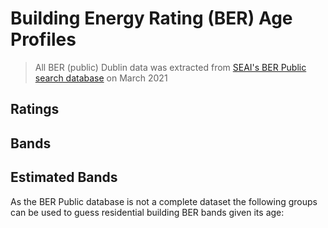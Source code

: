 # Building Energy Rating (BER) Age Profiles

> All BER (public) Dublin data was extracted from [SEAI's BER Public search
database](https://ndber.seai.ie/BERResearchTool/Register/Register.aspx) on March 2021

## Ratings

<div>
  <div class="bk-root" id="7e9d01c4-b2e8-431e-9a7f-c00cebc435cb" data-root-id="1935"></div>
  <script type="application/json" id="2215">
    {
      "76009357-e9be-43d0-9e41-a80bf2c7ca9d": {
        "defs": [{
          "extends": null,
          "module": null,
          "name": "DataModel",
          "overrides": [],
          "properties": []
        }],
        "roots": {
          "references": [{
            "attributes": {
              "fill_color": {
                "value": "#2ca02c"
              },
              "line_color": {
                "value": "#2ca02c"
              },
              "line_width": {
                "value": 2
              },
              "top": {
                "field": "1946 - 1960"
              },
              "width": {
                "value": 0.058823529411764705
              },
              "x": {
                "field": "__x__values",
                "transform": {
                  "id": "2007"
                }
              }
            },
            "id": "2009",
            "type": "VBar"
          }, {
            "attributes": {
              "fill_alpha": {
                "value": 0.1
              },
              "fill_color": {
                "value": "#7f7f7f"
              },
              "line_alpha": {
                "value": 0.1
              },
              "line_color": {
                "value": "#7f7f7f"
              },
              "line_width": {
                "value": 2
              },
              "top": {
                "field": "2001 - 2010"
              },
              "width": {
                "value": 0.058823529411764705
              },
              "x": {
                "field": "__x__values",
                "transform": {
                  "id": "2097"
                }
              }
            },
            "id": "2100",
            "type": "VBar"
          }, {
            "attributes": {},
            "id": "1977",
            "type": "AllLabels"
          }, {
            "attributes": {
              "fill_alpha": {
                "value": 0.1
              },
              "fill_color": {
                "value": "#2ca02c"
              },
              "line_alpha": {
                "value": 0.1
              },
              "line_color": {
                "value": "#2ca02c"
              },
              "line_width": {
                "value": 2
              },
              "top": {
                "field": "1946 - 1960"
              },
              "width": {
                "value": 0.058823529411764705
              },
              "x": {
                "field": "__x__values",
                "transform": {
                  "id": "2007"
                }
              }
            },
            "id": "2010",
            "type": "VBar"
          }, {
            "attributes": {
              "source": {
                "id": "1934"
              }
            },
            "id": "2120",
            "type": "CDSView"
          }, {
            "attributes": {
              "range": {
                "id": "1938"
              },
              "value": -0.125
            },
            "id": "2007",
            "type": "Dodge"
          }, {
            "attributes": {
              "data_source": {
                "id": "1934"
              },
              "glyph": {
                "id": "2099"
              },
              "hover_glyph": null,
              "muted_glyph": null,
              "nonselection_glyph": {
                "id": "2100"
              },
              "view": {
                "id": "2102"
              }
            },
            "id": "2101",
            "type": "GlyphRenderer"
          }, {
            "attributes": {
              "data_source": {
                "id": "1934"
              },
              "glyph": {
                "id": "2009"
              },
              "hover_glyph": null,
              "muted_glyph": null,
              "nonselection_glyph": {
                "id": "2010"
              },
              "view": {
                "id": "2012"
              }
            },
            "id": "2011",
            "type": "GlyphRenderer"
          }, {
            "attributes": {
              "fill_color": {
                "value": "#7f7f7f"
              },
              "line_color": {
                "value": "#7f7f7f"
              },
              "line_width": {
                "value": 2
              },
              "top": {
                "field": "2001 - 2010"
              },
              "width": {
                "value": 0.058823529411764705
              },
              "x": {
                "field": "__x__values",
                "transform": {
                  "id": "2097"
                }
              }
            },
            "id": "2099",
            "type": "VBar"
          }, {
            "attributes": {
              "range": {
                "id": "1938"
              },
              "value": 0.1875
            },
            "id": "2097",
            "type": "Dodge"
          }, {
            "attributes": {
              "source": {
                "id": "1934"
              }
            },
            "id": "2012",
            "type": "CDSView"
          }, {
            "attributes": {
              "source": {
                "id": "1934"
              }
            },
            "id": "2102",
            "type": "CDSView"
          }, {
            "attributes": {
              "label": {
                "value": " 1946 - 1960"
              },
              "renderers": [{
                "id": "2011"
              }]
            },
            "id": "2022",
            "type": "LegendItem"
          }, {
            "attributes": {
              "fill_color": {
                "value": "#8c564b"
              },
              "line_color": {
                "value": "#8c564b"
              },
              "line_width": {
                "value": 2
              },
              "top": {
                "field": "1981 - 1990"
              },
              "width": {
                "value": 0.058823529411764705
              },
              "x": {
                "field": "__x__values",
                "transform": {
                  "id": "2061"
                }
              }
            },
            "id": "2063",
            "type": "VBar"
          }, {
            "attributes": {
              "label": {
                "value": " 2001 - 2010"
              },
              "renderers": [{
                "id": "2101"
              }]
            },
            "id": "2112",
            "type": "LegendItem"
          }, {
            "attributes": {
              "data_source": {
                "id": "1934"
              },
              "glyph": {
                "id": "2117"
              },
              "hover_glyph": null,
              "muted_glyph": null,
              "nonselection_glyph": {
                "id": "2118"
              },
              "view": {
                "id": "2120"
              }
            },
            "id": "2119",
            "type": "GlyphRenderer"
          }, {
            "attributes": {
              "range": {
                "id": "1938"
              },
              "value": -0.25
            },
            "id": "1970",
            "type": "Dodge"
          }, {
            "attributes": {
              "fill_alpha": {
                "value": 0.1
              },
              "fill_color": {
                "value": "#8c564b"
              },
              "line_alpha": {
                "value": 0.1
              },
              "line_color": {
                "value": "#8c564b"
              },
              "line_width": {
                "value": 2
              },
              "top": {
                "field": "1981 - 1990"
              },
              "width": {
                "value": 0.058823529411764705
              },
              "x": {
                "field": "__x__values",
                "transform": {
                  "id": "2061"
                }
              }
            },
            "id": "2064",
            "type": "VBar"
          }, {
            "attributes": {
              "fill_alpha": {
                "value": 0.1
              },
              "fill_color": {
                "value": "#bcbd22"
              },
              "line_alpha": {
                "value": 0.1
              },
              "line_color": {
                "value": "#bcbd22"
              },
              "line_width": {
                "value": 2
              },
              "top": {
                "field": "2011 or later"
              },
              "width": {
                "value": 0.058823529411764705
              },
              "x": {
                "field": "__x__values",
                "transform": {
                  "id": "2115"
                }
              }
            },
            "id": "2118",
            "type": "VBar"
          }, {
            "attributes": {
              "range": {
                "id": "1938"
              },
              "value": 0.0625
            },
            "id": "2061",
            "type": "Dodge"
          }, {
            "attributes": {
              "data_source": {
                "id": "1934"
              },
              "glyph": {
                "id": "2063"
              },
              "hover_glyph": null,
              "muted_glyph": null,
              "nonselection_glyph": {
                "id": "2064"
              },
              "view": {
                "id": "2066"
              }
            },
            "id": "2065",
            "type": "GlyphRenderer"
          }, {
            "attributes": {
              "label": {
                "value": " 1981 - 1990"
              },
              "renderers": [{
                "id": "2065"
              }]
            },
            "id": "2076",
            "type": "LegendItem"
          }, {
            "attributes": {
              "source": {
                "id": "1934"
              }
            },
            "id": "2066",
            "type": "CDSView"
          }, {
            "attributes": {
              "fill_color": {
                "value": "#bcbd22"
              },
              "line_color": {
                "value": "#bcbd22"
              },
              "line_width": {
                "value": 2
              },
              "top": {
                "field": "2011 or later"
              },
              "width": {
                "value": 0.058823529411764705
              },
              "x": {
                "field": "__x__values",
                "transform": {
                  "id": "2115"
                }
              }
            },
            "id": "2117",
            "type": "VBar"
          }, {
            "attributes": {
              "callback": null,
              "mode": "vline",
              "renderers": [{
                "id": "2065"
              }],
              "tooltips": [
                ["EnergyRating", "@__x__values_original"],
                ["1981 - 1990", "@{1981 - 1990}"]
              ]
            },
            "id": "2077",
            "type": "HoverTool"
          }, {
            "attributes": {},
            "id": "1983",
            "type": "UnionRenderers"
          }, {
            "attributes": {
              "below": [{
                "id": "1946"
              }],
              "center": [{
                "id": "1949"
              }, {
                "id": "1953"
              }, {
                "id": "1985"
              }],
              "height": 400,
              "left": [{
                "id": "1950"
              }],
              "output_backend": "webgl",
              "renderers": [{
                "id": "1974"
              }, {
                "id": "1993"
              }, {
                "id": "2011"
              }, {
                "id": "2029"
              }, {
                "id": "2047"
              }, {
                "id": "2065"
              }, {
                "id": "2083"
              }, {
                "id": "2101"
              }, {
                "id": "2119"
              }],
              "sizing_mode": "fixed",
              "title": {
                "id": "1936"
              },
              "toolbar": {
                "id": "1961"
              },
              "x_range": {
                "id": "1938"
              },
              "x_scale": {
                "id": "1942"
              },
              "y_range": {
                "id": "1940"
              },
              "y_scale": {
                "id": "1944"
              }
            },
            "id": "1935",
            "subtype": "Figure",
            "type": "Plot"
          }, {
            "attributes": {
              "code": "\n                                    var labels = {0: 'A1', 1: 'A2', 2: 'A3', 3: 'B1', 4: 'B2', 5: 'B3', 6: 'C1', 7: 'C2', 8: 'C3', 9: 'D1', 10: 'D2', 11: 'E1', 12: 'E2', 13: 'F ', 14: 'G '};\n                                    return labels[tick];\n                                    "
            },
            "id": "1968",
            "type": "FuncTickFormatter"
          }, {
            "attributes": {
              "callback": null,
              "mode": "vline",
              "renderers": [{
                "id": "2011"
              }],
              "tooltips": [
                ["EnergyRating", "@__x__values_original"],
                ["1946 - 1960", "@{1946 - 1960}"]
              ]
            },
            "id": "2023",
            "type": "HoverTool"
          }, {
            "attributes": {
              "axis": {
                "id": "1946"
              },
              "ticker": null
            },
            "id": "1949",
            "type": "Grid"
          }, {
            "attributes": {},
            "id": "1938",
            "type": "DataRange1d"
          }, {
            "attributes": {
              "callback": null,
              "mode": "vline",
              "renderers": [{
                "id": "2101"
              }],
              "tooltips": [
                ["EnergyRating", "@__x__values_original"],
                ["2001 - 2010", "@{2001 - 2010}"]
              ]
            },
            "id": "2113",
            "type": "HoverTool"
          }, {
            "attributes": {},
            "id": "1936",
            "type": "Title"
          }, {
            "attributes": {
              "range": {
                "id": "1938"
              },
              "value": -0.0625
            },
            "id": "2025",
            "type": "Dodge"
          }, {
            "attributes": {},
            "id": "1942",
            "type": "LinearScale"
          }, {
            "attributes": {
              "fill_alpha": {
                "value": 0.1
              },
              "fill_color": {
                "value": "#1f77b4"
              },
              "line_alpha": {
                "value": 0.1
              },
              "line_color": {
                "value": "#1f77b4"
              },
              "line_width": {
                "value": 2
              },
              "top": {
                "field": "before 1919"
              },
              "width": {
                "value": 0.058823529411764705
              },
              "x": {
                "field": "__x__values",
                "transform": {
                  "id": "1970"
                }
              }
            },
            "id": "1973",
            "type": "VBar"
          }, {
            "attributes": {
              "range": {
                "id": "1938"
              },
              "value": 0.25
            },
            "id": "2115",
            "type": "Dodge"
          }, {
            "attributes": {},
            "id": "1940",
            "type": "DataRange1d"
          }, {
            "attributes": {
              "label": {
                "value": " 2011 or later"
              },
              "renderers": [{
                "id": "2119"
              }]
            },
            "id": "2130",
            "type": "LegendItem"
          }, {
            "attributes": {
              "axis_label": "EnergyRating",
              "formatter": {
                "id": "1968"
              },
              "major_label_policy": {
                "id": "1977"
              },
              "ticker": {
                "id": "2133"
              }
            },
            "id": "1946",
            "type": "LinearAxis"
          }, {
            "attributes": {
              "label": {
                "value": " 1961 - 1970"
              },
              "renderers": [{
                "id": "2029"
              }]
            },
            "id": "2040",
            "type": "LegendItem"
          }, {
            "attributes": {
              "callback": null,
              "mode": "vline",
              "renderers": [{
                "id": "1974"
              }],
              "tooltips": [
                ["EnergyRating", "@__x__values_original"],
                ["before 1919", "@{before 1919}"]
              ]
            },
            "id": "1987",
            "type": "HoverTool"
          }, {
            "attributes": {
              "fill_color": {
                "value": "#d62728"
              },
              "line_color": {
                "value": "#d62728"
              },
              "line_width": {
                "value": 2
              },
              "top": {
                "field": "1961 - 1970"
              },
              "width": {
                "value": 0.058823529411764705
              },
              "x": {
                "field": "__x__values",
                "transform": {
                  "id": "2025"
                }
              }
            },
            "id": "2027",
            "type": "VBar"
          }, {
            "attributes": {
              "data_source": {
                "id": "1934"
              },
              "glyph": {
                "id": "1991"
              },
              "hover_glyph": null,
              "muted_glyph": null,
              "nonselection_glyph": {
                "id": "1992"
              },
              "view": {
                "id": "1994"
              }
            },
            "id": "1993",
            "type": "GlyphRenderer"
          }, {
            "attributes": {},
            "id": "1944",
            "type": "LinearScale"
          }, {
            "attributes": {},
            "id": "1982",
            "type": "Selection"
          }, {
            "attributes": {
              "fill_alpha": {
                "value": 0.1
              },
              "fill_color": {
                "value": "#d62728"
              },
              "line_alpha": {
                "value": 0.1
              },
              "line_color": {
                "value": "#d62728"
              },
              "line_width": {
                "value": 2
              },
              "top": {
                "field": "1961 - 1970"
              },
              "width": {
                "value": 0.058823529411764705
              },
              "x": {
                "field": "__x__values",
                "transform": {
                  "id": "2025"
                }
              }
            },
            "id": "2028",
            "type": "VBar"
          }, {
            "attributes": {},
            "id": "1959",
            "type": "HelpTool"
          }, {
            "attributes": {
              "data_source": {
                "id": "1934"
              },
              "glyph": {
                "id": "2027"
              },
              "hover_glyph": null,
              "muted_glyph": null,
              "nonselection_glyph": {
                "id": "2028"
              },
              "view": {
                "id": "2030"
              }
            },
            "id": "2029",
            "type": "GlyphRenderer"
          }, {
            "attributes": {
              "formatter": {
                "id": "1981"
              },
              "major_label_policy": {
                "id": "1979"
              },
              "ticker": {
                "id": "1951"
              }
            },
            "id": "1950",
            "type": "LinearAxis"
          }, {
            "attributes": {
              "callback": null,
              "mode": "vline",
              "renderers": [{
                "id": "1993"
              }],
              "tooltips": [
                ["EnergyRating", "@__x__values_original"],
                ["1919 - 1945", "@{1919 - 1945}"]
              ]
            },
            "id": "2005",
            "type": "HoverTool"
          }, {
            "attributes": {
              "axis": {
                "id": "1950"
              },
              "dimension": 1,
              "ticker": null
            },
            "id": "1953",
            "type": "Grid"
          }, {
            "attributes": {
              "range": {
                "id": "1938"
              },
              "value": -0.1875
            },
            "id": "1989",
            "type": "Dodge"
          }, {
            "attributes": {
              "fill_color": {
                "value": "#ff7f0e"
              },
              "line_color": {
                "value": "#ff7f0e"
              },
              "line_width": {
                "value": 2
              },
              "top": {
                "field": "1919 - 1945"
              },
              "width": {
                "value": 0.058823529411764705
              },
              "x": {
                "field": "__x__values",
                "transform": {
                  "id": "1989"
                }
              }
            },
            "id": "1991",
            "type": "VBar"
          }, {
            "attributes": {},
            "id": "1951",
            "type": "BasicTicker"
          }, {
            "attributes": {
              "fill_alpha": {
                "value": 0.1
              },
              "fill_color": {
                "value": "#ff7f0e"
              },
              "line_alpha": {
                "value": 0.1
              },
              "line_color": {
                "value": "#ff7f0e"
              },
              "line_width": {
                "value": 2
              },
              "top": {
                "field": "1919 - 1945"
              },
              "width": {
                "value": 0.058823529411764705
              },
              "x": {
                "field": "__x__values",
                "transform": {
                  "id": "1989"
                }
              }
            },
            "id": "1992",
            "type": "VBar"
          }, {
            "attributes": {
              "fill_alpha": {
                "value": 0.1
              },
              "fill_color": {
                "value": "#e377c2"
              },
              "line_alpha": {
                "value": 0.1
              },
              "line_color": {
                "value": "#e377c2"
              },
              "line_width": {
                "value": 2
              },
              "top": {
                "field": "1991 - 2000"
              },
              "width": {
                "value": 0.058823529411764705
              },
              "x": {
                "field": "__x__values",
                "transform": {
                  "id": "2079"
                }
              }
            },
            "id": "2082",
            "type": "VBar"
          }, {
            "attributes": {
              "active_multi": null,
              "active_scroll": {
                "id": "1955"
              },
              "tools": [{
                "id": "1954"
              }, {
                "id": "1955"
              }, {
                "id": "1956"
              }, {
                "id": "1957"
              }, {
                "id": "1958"
              }, {
                "id": "1959"
              }, {
                "id": "1987"
              }, {
                "id": "2005"
              }, {
                "id": "2023"
              }, {
                "id": "2041"
              }, {
                "id": "2059"
              }, {
                "id": "2077"
              }, {
                "id": "2095"
              }, {
                "id": "2113"
              }, {
                "id": "2131"
              }]
            },
            "id": "1961",
            "type": "Toolbar"
          }, {
            "attributes": {},
            "id": "1981",
            "type": "BasicTickFormatter"
          }, {
            "attributes": {
              "data_source": {
                "id": "1934"
              },
              "glyph": {
                "id": "2081"
              },
              "hover_glyph": null,
              "muted_glyph": null,
              "nonselection_glyph": {
                "id": "2082"
              },
              "view": {
                "id": "2084"
              }
            },
            "id": "2083",
            "type": "GlyphRenderer"
          }, {
            "attributes": {
              "source": {
                "id": "1934"
              }
            },
            "id": "1994",
            "type": "CDSView"
          }, {
            "attributes": {},
            "id": "1955",
            "type": "WheelZoomTool"
          }, {
            "attributes": {
              "fill_color": {
                "value": "#e377c2"
              },
              "line_color": {
                "value": "#e377c2"
              },
              "line_width": {
                "value": 2
              },
              "top": {
                "field": "1991 - 2000"
              },
              "width": {
                "value": 0.058823529411764705
              },
              "x": {
                "field": "__x__values",
                "transform": {
                  "id": "2079"
                }
              }
            },
            "id": "2081",
            "type": "VBar"
          }, {
            "attributes": {},
            "id": "1954",
            "type": "PanTool"
          }, {
            "attributes": {
              "fill_color": {
                "value": "#1f77b4"
              },
              "line_color": {
                "value": "#1f77b4"
              },
              "line_width": {
                "value": 2
              },
              "top": {
                "field": "before 1919"
              },
              "width": {
                "value": 0.058823529411764705
              },
              "x": {
                "field": "__x__values",
                "transform": {
                  "id": "1970"
                }
              }
            },
            "id": "1972",
            "type": "VBar"
          }, {
            "attributes": {
              "overlay": {
                "id": "1960"
              }
            },
            "id": "1956",
            "type": "BoxZoomTool"
          }, {
            "attributes": {
              "range": {
                "id": "1938"
              },
              "value": 0.125
            },
            "id": "2079",
            "type": "Dodge"
          }, {
            "attributes": {},
            "id": "1957",
            "type": "SaveTool"
          }, {
            "attributes": {
              "label": {
                "value": " 1991 - 2000"
              },
              "renderers": [{
                "id": "2083"
              }]
            },
            "id": "2094",
            "type": "LegendItem"
          }, {
            "attributes": {},
            "id": "1958",
            "type": "ResetTool"
          }, {
            "attributes": {
              "label": {
                "value": " 1919 - 1945"
              },
              "renderers": [{
                "id": "1993"
              }]
            },
            "id": "2004",
            "type": "LegendItem"
          }, {
            "attributes": {
              "source": {
                "id": "1934"
              }
            },
            "id": "2084",
            "type": "CDSView"
          }, {
            "attributes": {
              "click_policy": "hide",
              "items": [{
                "id": "1986"
              }, {
                "id": "2004"
              }, {
                "id": "2022"
              }, {
                "id": "2040"
              }, {
                "id": "2058"
              }, {
                "id": "2076"
              }, {
                "id": "2094"
              }, {
                "id": "2112"
              }, {
                "id": "2130"
              }]
            },
            "id": "1985",
            "type": "Legend"
          }, {
            "attributes": {
              "data": {
                "1919 - 1945": [2, 25, 83, 104, 413, 941, 1174, 1302, 1468, 1807, 2265, 1737, 1897, 2458, 3230],
                "1946 - 1960": [4, 30, 178, 185, 577, 1047, 1315, 1627, 1892, 2590, 3281, 2802, 2874, 3186, 2840],
                "1961 - 1970": [5, 23, 90, 129, 387, 897, 1222, 1587, 1878, 2464, 2650, 1872, 1771, 1770, 1172],
                "1971 - 1980": [2, 21, 65, 97, 402, 1528, 2911, 4115, 4403, 5011, 4873, 2992, 2270, 1824, 951],
                "1981 - 1990": [4, 14, 24, 35, 300, 1442, 3249, 4521, 4367, 5008, 4479, 2135, 1085, 790, 414],
                "1991 - 2000": [3, 6, 59, 101, 439, 1866, 4465, 6027, 6479, 7635, 6125, 2499, 1457, 909, 394],
                "2001 - 2010": [1, 49, 485, 2508, 7905, 12878, 13906, 11855, 8650, 6254, 3934, 1698, 891, 493,
                  140
                ],
                "2011 or later": [142, 14411, 19548, 1134, 760, 268, 59, 21, 23, 14, 11, 4, 6, 3, 2],
                "__x__values": [0, 1, 2, 3, 4, 5, 6, 7, 8, 9, 10, 11, 12, 13, 14],
                "__x__values_original": ["A1", "A2", "A3", "B1", "B2", "B3", "C1", "C2", "C3", "D1", "D2", "E1",
                  "E2", "F ", "G "
                ],
                "before 1919": [2, 9, 54, 60, 211, 498, 576, 706, 907, 1369, 1966, 1787, 1819, 2493, 5602]
              },
              "selected": {
                "id": "1982"
              },
              "selection_policy": {
                "id": "1983"
              }
            },
            "id": "1934",
            "type": "ColumnDataSource"
          }, {
            "attributes": {
              "callback": null,
              "mode": "vline",
              "renderers": [{
                "id": "2083"
              }],
              "tooltips": [
                ["EnergyRating", "@__x__values_original"],
                ["1991 - 2000", "@{1991 - 2000}"]
              ]
            },
            "id": "2095",
            "type": "HoverTool"
          }, {
            "attributes": {
              "label": {
                "value": " before 1919"
              },
              "renderers": [{
                "id": "1974"
              }]
            },
            "id": "1986",
            "type": "LegendItem"
          }, {
            "attributes": {
              "callback": null,
              "mode": "vline",
              "renderers": [{
                "id": "2119"
              }],
              "tooltips": [
                ["EnergyRating", "@__x__values_original"],
                ["2011 or later", "@{2011 or later}"]
              ]
            },
            "id": "2131",
            "type": "HoverTool"
          }, {
            "attributes": {
              "callback": null,
              "mode": "vline",
              "renderers": [{
                "id": "2029"
              }],
              "tooltips": [
                ["EnergyRating", "@__x__values_original"],
                ["1961 - 1970", "@{1961 - 1970}"]
              ]
            },
            "id": "2041",
            "type": "HoverTool"
          }, {
            "attributes": {},
            "id": "1979",
            "type": "AllLabels"
          }, {
            "attributes": {
              "source": {
                "id": "1934"
              }
            },
            "id": "1975",
            "type": "CDSView"
          }, {
            "attributes": {
              "source": {
                "id": "1934"
              }
            },
            "id": "2030",
            "type": "CDSView"
          }, {
            "attributes": {
              "fill_color": {
                "value": "#9467bd"
              },
              "line_color": {
                "value": "#9467bd"
              },
              "line_width": {
                "value": 2
              },
              "top": {
                "field": "1971 - 1980"
              },
              "width": {
                "value": 0.058823529411764705
              },
              "x": {
                "field": "__x__values",
                "transform": {
                  "id": "2043"
                }
              }
            },
            "id": "2045",
            "type": "VBar"
          }, {
            "attributes": {
              "data_source": {
                "id": "1934"
              },
              "glyph": {
                "id": "1972"
              },
              "hover_glyph": null,
              "muted_glyph": null,
              "nonselection_glyph": {
                "id": "1973"
              },
              "view": {
                "id": "1975"
              }
            },
            "id": "1974",
            "type": "GlyphRenderer"
          }, {
            "attributes": {
              "range": {
                "id": "1938"
              }
            },
            "id": "2043",
            "type": "Dodge"
          }, {
            "attributes": {
              "data_source": {
                "id": "1934"
              },
              "glyph": {
                "id": "2045"
              },
              "hover_glyph": null,
              "muted_glyph": null,
              "nonselection_glyph": {
                "id": "2046"
              },
              "view": {
                "id": "2048"
              }
            },
            "id": "2047",
            "type": "GlyphRenderer"
          }, {
            "attributes": {
              "fill_alpha": {
                "value": 0.1
              },
              "fill_color": {
                "value": "#9467bd"
              },
              "line_alpha": {
                "value": 0.1
              },
              "line_color": {
                "value": "#9467bd"
              },
              "line_width": {
                "value": 2
              },
              "top": {
                "field": "1971 - 1980"
              },
              "width": {
                "value": 0.058823529411764705
              },
              "x": {
                "field": "__x__values",
                "transform": {
                  "id": "2043"
                }
              }
            },
            "id": "2046",
            "type": "VBar"
          }, {
            "attributes": {
              "bottom_units": "screen",
              "fill_alpha": 0.5,
              "fill_color": "lightgrey",
              "left_units": "screen",
              "level": "overlay",
              "line_alpha": 1.0,
              "line_color": "black",
              "line_dash": [4, 4],
              "line_width": 2,
              "right_units": "screen",
              "syncable": false,
              "top_units": "screen"
            },
            "id": "1960",
            "type": "BoxAnnotation"
          }, {
            "attributes": {
              "source": {
                "id": "1934"
              }
            },
            "id": "2048",
            "type": "CDSView"
          }, {
            "attributes": {
              "ticks": [0, 1, 2, 3, 4, 5, 6, 7, 8, 9, 10, 11, 12, 13, 14]
            },
            "id": "2133",
            "type": "FixedTicker"
          }, {
            "attributes": {
              "callback": null,
              "mode": "vline",
              "renderers": [{
                "id": "2047"
              }],
              "tooltips": [
                ["EnergyRating", "@__x__values_original"],
                ["1971 - 1980", "@{1971 - 1980}"]
              ]
            },
            "id": "2059",
            "type": "HoverTool"
          }, {
            "attributes": {
              "label": {
                "value": " 1971 - 1980"
              },
              "renderers": [{
                "id": "2047"
              }]
            },
            "id": "2058",
            "type": "LegendItem"
          }],
          "root_ids": ["1935"]
        },
        "title": "Bokeh Application",
        "version": "2.3.0"
      }
    }
  </script>
  <script type="text/javascript">
    (function () {
      var fn = function () {
        Bokeh.safely(function () {
          (function (root) {
            function embed_document(root) {

              var docs_json = document.getElementById('2215').textContent;
              var render_items = [{
                "docid": "76009357-e9be-43d0-9e41-a80bf2c7ca9d",
                "root_ids": ["1935"],
                "roots": {
                  "1935": "7e9d01c4-b2e8-431e-9a7f-c00cebc435cb"
                }
              }];
              root.Bokeh.embed.embed_items(docs_json, render_items);

            }
            if (root.Bokeh !== undefined) {
              embed_document(root);
            } else {
              var attempts = 0;
              var timer = setInterval(function (root) {
                if (root.Bokeh !== undefined) {
                  clearInterval(timer);
                  embed_document(root);
                } else {
                  attempts++;
                  if (attempts > 100) {
                    clearInterval(timer);
                    console.log(
                      "Bokeh: ERROR: Unable to run BokehJS code because BokehJS library is missing");
                  }
                }
              }, 10, root)
            }
          })(window);
        });
      };
      if (document.readyState != "loading") fn();
      else document.addEventListener("DOMContentLoaded", fn);
    })();
  </script>

</div>

## Bands

<div>
  <div class="bk-root" id="92c26d04-5b67-448b-bf51-300042861129" data-root-id="2320"></div>
  <script type="application/json" id="2600">
    {
      "97097edb-9158-4eda-939c-a58461058858": {
        "defs": [{
          "extends": null,
          "module": null,
          "name": "DataModel",
          "overrides": [],
          "properties": []
        }],
        "roots": {
          "references": [{
            "attributes": {
              "fill_alpha": {
                "value": 0.1
              },
              "fill_color": {
                "value": "#8c564b"
              },
              "line_alpha": {
                "value": 0.1
              },
              "line_color": {
                "value": "#8c564b"
              },
              "line_width": {
                "value": 2
              },
              "top": {
                "field": "1981 - 1990"
              },
              "width": {
                "value": 0.058823529411764705
              },
              "x": {
                "field": "__x__values",
                "transform": {
                  "id": "2446"
                }
              }
            },
            "id": "2449",
            "type": "VBar"
          }, {
            "attributes": {
              "label": {
                "value": " 1981 - 1990"
              },
              "renderers": [{
                "id": "2450"
              }]
            },
            "id": "2461",
            "type": "LegendItem"
          }, {
            "attributes": {
              "callback": null,
              "mode": "vline",
              "renderers": [{
                "id": "2450"
              }],
              "tooltips": [
                ["BerBand", "@__x__values_original"],
                ["1981 - 1990", "@{1981 - 1990}"]
              ]
            },
            "id": "2462",
            "type": "HoverTool"
          }, {
            "attributes": {
              "source": {
                "id": "2319"
              }
            },
            "id": "2451",
            "type": "CDSView"
          }, {
            "attributes": {
              "data_source": {
                "id": "2319"
              },
              "glyph": {
                "id": "2448"
              },
              "hover_glyph": null,
              "muted_glyph": null,
              "nonselection_glyph": {
                "id": "2449"
              },
              "view": {
                "id": "2451"
              }
            },
            "id": "2450",
            "type": "GlyphRenderer"
          }, {
            "attributes": {
              "fill_color": {
                "value": "#bcbd22"
              },
              "line_color": {
                "value": "#bcbd22"
              },
              "line_width": {
                "value": 2
              },
              "top": {
                "field": "2011 or later"
              },
              "width": {
                "value": 0.058823529411764705
              },
              "x": {
                "field": "__x__values",
                "transform": {
                  "id": "2500"
                }
              }
            },
            "id": "2502",
            "type": "VBar"
          }, {
            "attributes": {
              "fill_alpha": {
                "value": 0.1
              },
              "fill_color": {
                "value": "#bcbd22"
              },
              "line_alpha": {
                "value": 0.1
              },
              "line_color": {
                "value": "#bcbd22"
              },
              "line_width": {
                "value": 2
              },
              "top": {
                "field": "2011 or later"
              },
              "width": {
                "value": 0.058823529411764705
              },
              "x": {
                "field": "__x__values",
                "transform": {
                  "id": "2500"
                }
              }
            },
            "id": "2503",
            "type": "VBar"
          }, {
            "attributes": {
              "fill_color": {
                "value": "#d62728"
              },
              "line_color": {
                "value": "#d62728"
              },
              "line_width": {
                "value": 2
              },
              "top": {
                "field": "1961 - 1970"
              },
              "width": {
                "value": 0.058823529411764705
              },
              "x": {
                "field": "__x__values",
                "transform": {
                  "id": "2410"
                }
              }
            },
            "id": "2412",
            "type": "VBar"
          }, {
            "attributes": {
              "range": {
                "id": "2323"
              },
              "value": 0.25
            },
            "id": "2500",
            "type": "Dodge"
          }, {
            "attributes": {
              "fill_color": {
                "value": "#1f77b4"
              },
              "line_color": {
                "value": "#1f77b4"
              },
              "line_width": {
                "value": 2
              },
              "top": {
                "field": "before 1919"
              },
              "width": {
                "value": 0.058823529411764705
              },
              "x": {
                "field": "__x__values",
                "transform": {
                  "id": "2355"
                }
              }
            },
            "id": "2357",
            "type": "VBar"
          }, {
            "attributes": {
              "fill_alpha": {
                "value": 0.1
              },
              "fill_color": {
                "value": "#d62728"
              },
              "line_alpha": {
                "value": 0.1
              },
              "line_color": {
                "value": "#d62728"
              },
              "line_width": {
                "value": 2
              },
              "top": {
                "field": "1961 - 1970"
              },
              "width": {
                "value": 0.058823529411764705
              },
              "x": {
                "field": "__x__values",
                "transform": {
                  "id": "2410"
                }
              }
            },
            "id": "2413",
            "type": "VBar"
          }, {
            "attributes": {
              "range": {
                "id": "2323"
              },
              "value": -0.0625
            },
            "id": "2410",
            "type": "Dodge"
          }, {
            "attributes": {
              "source": {
                "id": "2319"
              }
            },
            "id": "2505",
            "type": "CDSView"
          }, {
            "attributes": {
              "data_source": {
                "id": "2319"
              },
              "glyph": {
                "id": "2502"
              },
              "hover_glyph": null,
              "muted_glyph": null,
              "nonselection_glyph": {
                "id": "2503"
              },
              "view": {
                "id": "2505"
              }
            },
            "id": "2504",
            "type": "GlyphRenderer"
          }, {
            "attributes": {
              "fill_alpha": {
                "value": 0.1
              },
              "fill_color": {
                "value": "#1f77b4"
              },
              "line_alpha": {
                "value": 0.1
              },
              "line_color": {
                "value": "#1f77b4"
              },
              "line_width": {
                "value": 2
              },
              "top": {
                "field": "before 1919"
              },
              "width": {
                "value": 0.058823529411764705
              },
              "x": {
                "field": "__x__values",
                "transform": {
                  "id": "2355"
                }
              }
            },
            "id": "2358",
            "type": "VBar"
          }, {
            "attributes": {
              "source": {
                "id": "2319"
              }
            },
            "id": "2415",
            "type": "CDSView"
          }, {
            "attributes": {
              "data_source": {
                "id": "2319"
              },
              "glyph": {
                "id": "2412"
              },
              "hover_glyph": null,
              "muted_glyph": null,
              "nonselection_glyph": {
                "id": "2413"
              },
              "view": {
                "id": "2415"
              }
            },
            "id": "2414",
            "type": "GlyphRenderer"
          }, {
            "attributes": {
              "label": {
                "value": " 2011 or later"
              },
              "renderers": [{
                "id": "2504"
              }]
            },
            "id": "2515",
            "type": "LegendItem"
          }, {
            "attributes": {
              "ticks": [0, 1, 2, 3, 4, 5, 6]
            },
            "id": "2518",
            "type": "FixedTicker"
          }, {
            "attributes": {
              "click_policy": "hide",
              "items": [{
                "id": "2371"
              }, {
                "id": "2389"
              }, {
                "id": "2407"
              }, {
                "id": "2425"
              }, {
                "id": "2443"
              }, {
                "id": "2461"
              }, {
                "id": "2479"
              }, {
                "id": "2497"
              }, {
                "id": "2515"
              }]
            },
            "id": "2370",
            "type": "Legend"
          }, {
            "attributes": {
              "label": {
                "value": " 1961 - 1970"
              },
              "renderers": [{
                "id": "2414"
              }]
            },
            "id": "2425",
            "type": "LegendItem"
          }, {
            "attributes": {
              "source": {
                "id": "2319"
              }
            },
            "id": "2360",
            "type": "CDSView"
          }, {
            "attributes": {
              "data_source": {
                "id": "2319"
              },
              "glyph": {
                "id": "2357"
              },
              "hover_glyph": null,
              "muted_glyph": null,
              "nonselection_glyph": {
                "id": "2358"
              },
              "view": {
                "id": "2360"
              }
            },
            "id": "2359",
            "type": "GlyphRenderer"
          }, {
            "attributes": {
              "fill_alpha": {
                "value": 0.1
              },
              "fill_color": {
                "value": "#e377c2"
              },
              "line_alpha": {
                "value": 0.1
              },
              "line_color": {
                "value": "#e377c2"
              },
              "line_width": {
                "value": 2
              },
              "top": {
                "field": "1991 - 2000"
              },
              "width": {
                "value": 0.058823529411764705
              },
              "x": {
                "field": "__x__values",
                "transform": {
                  "id": "2464"
                }
              }
            },
            "id": "2467",
            "type": "VBar"
          }, {
            "attributes": {
              "label": {
                "value": " before 1919"
              },
              "renderers": [{
                "id": "2359"
              }]
            },
            "id": "2371",
            "type": "LegendItem"
          }, {
            "attributes": {
              "callback": null,
              "mode": "vline",
              "renderers": [{
                "id": "2468"
              }],
              "tooltips": [
                ["BerBand", "@__x__values_original"],
                ["1991 - 2000", "@{1991 - 2000}"]
              ]
            },
            "id": "2480",
            "type": "HoverTool"
          }, {
            "attributes": {
              "fill_color": {
                "value": "#e377c2"
              },
              "line_color": {
                "value": "#e377c2"
              },
              "line_width": {
                "value": 2
              },
              "top": {
                "field": "1991 - 2000"
              },
              "width": {
                "value": 0.058823529411764705
              },
              "x": {
                "field": "__x__values",
                "transform": {
                  "id": "2464"
                }
              }
            },
            "id": "2466",
            "type": "VBar"
          }, {
            "attributes": {
              "range": {
                "id": "2323"
              },
              "value": 0.125
            },
            "id": "2464",
            "type": "Dodge"
          }, {
            "attributes": {
              "callback": null,
              "mode": "vline",
              "renderers": [{
                "id": "2359"
              }],
              "tooltips": [
                ["BerBand", "@__x__values_original"],
                ["before 1919", "@{before 1919}"]
              ]
            },
            "id": "2372",
            "type": "HoverTool"
          }, {
            "attributes": {
              "label": {
                "value": " 1991 - 2000"
              },
              "renderers": [{
                "id": "2468"
              }]
            },
            "id": "2479",
            "type": "LegendItem"
          }, {
            "attributes": {
              "data_source": {
                "id": "2319"
              },
              "glyph": {
                "id": "2394"
              },
              "hover_glyph": null,
              "muted_glyph": null,
              "nonselection_glyph": {
                "id": "2395"
              },
              "view": {
                "id": "2397"
              }
            },
            "id": "2396",
            "type": "GlyphRenderer"
          }, {
            "attributes": {
              "source": {
                "id": "2319"
              }
            },
            "id": "2469",
            "type": "CDSView"
          }, {
            "attributes": {
              "data_source": {
                "id": "2319"
              },
              "glyph": {
                "id": "2466"
              },
              "hover_glyph": null,
              "muted_glyph": null,
              "nonselection_glyph": {
                "id": "2467"
              },
              "view": {
                "id": "2469"
              }
            },
            "id": "2468",
            "type": "GlyphRenderer"
          }, {
            "attributes": {
              "callback": null,
              "mode": "vline",
              "renderers": [{
                "id": "2504"
              }],
              "tooltips": [
                ["BerBand", "@__x__values_original"],
                ["2011 or later", "@{2011 or later}"]
              ]
            },
            "id": "2516",
            "type": "HoverTool"
          }, {
            "attributes": {},
            "id": "2344",
            "type": "HelpTool"
          }, {
            "attributes": {
              "callback": null,
              "mode": "vline",
              "renderers": [{
                "id": "2414"
              }],
              "tooltips": [
                ["BerBand", "@__x__values_original"],
                ["1961 - 1970", "@{1961 - 1970}"]
              ]
            },
            "id": "2426",
            "type": "HoverTool"
          }, {
            "attributes": {
              "range": {
                "id": "2323"
              },
              "value": -0.1875
            },
            "id": "2374",
            "type": "Dodge"
          }, {
            "attributes": {
              "fill_color": {
                "value": "#ff7f0e"
              },
              "line_color": {
                "value": "#ff7f0e"
              },
              "line_width": {
                "value": 2
              },
              "top": {
                "field": "1919 - 1945"
              },
              "width": {
                "value": 0.058823529411764705
              },
              "x": {
                "field": "__x__values",
                "transform": {
                  "id": "2374"
                }
              }
            },
            "id": "2376",
            "type": "VBar"
          }, {
            "attributes": {
              "fill_alpha": {
                "value": 0.1
              },
              "fill_color": {
                "value": "#ff7f0e"
              },
              "line_alpha": {
                "value": 0.1
              },
              "line_color": {
                "value": "#ff7f0e"
              },
              "line_width": {
                "value": 2
              },
              "top": {
                "field": "1919 - 1945"
              },
              "width": {
                "value": 0.058823529411764705
              },
              "x": {
                "field": "__x__values",
                "transform": {
                  "id": "2374"
                }
              }
            },
            "id": "2377",
            "type": "VBar"
          }, {
            "attributes": {
              "below": [{
                "id": "2331"
              }],
              "center": [{
                "id": "2334"
              }, {
                "id": "2338"
              }, {
                "id": "2370"
              }],
              "height": 400,
              "left": [{
                "id": "2335"
              }],
              "output_backend": "webgl",
              "renderers": [{
                "id": "2359"
              }, {
                "id": "2378"
              }, {
                "id": "2396"
              }, {
                "id": "2414"
              }, {
                "id": "2432"
              }, {
                "id": "2450"
              }, {
                "id": "2468"
              }, {
                "id": "2486"
              }, {
                "id": "2504"
              }],
              "sizing_mode": "fixed",
              "title": {
                "id": "2321"
              },
              "toolbar": {
                "id": "2346"
              },
              "x_range": {
                "id": "2323"
              },
              "x_scale": {
                "id": "2327"
              },
              "y_range": {
                "id": "2325"
              },
              "y_scale": {
                "id": "2329"
              }
            },
            "id": "2320",
            "subtype": "Figure",
            "type": "Plot"
          }, {
            "attributes": {
              "axis": {
                "id": "2335"
              },
              "dimension": 1,
              "ticker": null
            },
            "id": "2338",
            "type": "Grid"
          }, {
            "attributes": {
              "label": {
                "value": " 1919 - 1945"
              },
              "renderers": [{
                "id": "2378"
              }]
            },
            "id": "2389",
            "type": "LegendItem"
          }, {
            "attributes": {
              "source": {
                "id": "2319"
              }
            },
            "id": "2379",
            "type": "CDSView"
          }, {
            "attributes": {
              "fill_color": {
                "value": "#8c564b"
              },
              "line_color": {
                "value": "#8c564b"
              },
              "line_width": {
                "value": 2
              },
              "top": {
                "field": "1981 - 1990"
              },
              "width": {
                "value": 0.058823529411764705
              },
              "x": {
                "field": "__x__values",
                "transform": {
                  "id": "2446"
                }
              }
            },
            "id": "2448",
            "type": "VBar"
          }, {
            "attributes": {
              "data_source": {
                "id": "2319"
              },
              "glyph": {
                "id": "2376"
              },
              "hover_glyph": null,
              "muted_glyph": null,
              "nonselection_glyph": {
                "id": "2377"
              },
              "view": {
                "id": "2379"
              }
            },
            "id": "2378",
            "type": "GlyphRenderer"
          }, {
            "attributes": {
              "fill_color": {
                "value": "#9467bd"
              },
              "line_color": {
                "value": "#9467bd"
              },
              "line_width": {
                "value": 2
              },
              "top": {
                "field": "1971 - 1980"
              },
              "width": {
                "value": 0.058823529411764705
              },
              "x": {
                "field": "__x__values",
                "transform": {
                  "id": "2428"
                }
              }
            },
            "id": "2430",
            "type": "VBar"
          }, {
            "attributes": {},
            "id": "2343",
            "type": "ResetTool"
          }, {
            "attributes": {
              "range": {
                "id": "2323"
              }
            },
            "id": "2428",
            "type": "Dodge"
          }, {
            "attributes": {},
            "id": "2339",
            "type": "PanTool"
          }, {
            "attributes": {
              "code": "\n                                    var labels = {0: 'A', 1: 'B', 2: 'C', 3: 'D', 4: 'E', 5: 'F', 6: 'G'};\n                                    return labels[tick];\n                                    "
            },
            "id": "2353",
            "type": "FuncTickFormatter"
          }, {
            "attributes": {
              "fill_alpha": {
                "value": 0.1
              },
              "fill_color": {
                "value": "#9467bd"
              },
              "line_alpha": {
                "value": 0.1
              },
              "line_color": {
                "value": "#9467bd"
              },
              "line_width": {
                "value": 2
              },
              "top": {
                "field": "1971 - 1980"
              },
              "width": {
                "value": 0.058823529411764705
              },
              "x": {
                "field": "__x__values",
                "transform": {
                  "id": "2428"
                }
              }
            },
            "id": "2431",
            "type": "VBar"
          }, {
            "attributes": {},
            "id": "2323",
            "type": "DataRange1d"
          }, {
            "attributes": {
              "fill_alpha": {
                "value": 0.1
              },
              "fill_color": {
                "value": "#7f7f7f"
              },
              "line_alpha": {
                "value": 0.1
              },
              "line_color": {
                "value": "#7f7f7f"
              },
              "line_width": {
                "value": 2
              },
              "top": {
                "field": "2001 - 2010"
              },
              "width": {
                "value": 0.058823529411764705
              },
              "x": {
                "field": "__x__values",
                "transform": {
                  "id": "2482"
                }
              }
            },
            "id": "2485",
            "type": "VBar"
          }, {
            "attributes": {
              "source": {
                "id": "2319"
              }
            },
            "id": "2433",
            "type": "CDSView"
          }, {
            "attributes": {},
            "id": "2321",
            "type": "Title"
          }, {
            "attributes": {
              "axis": {
                "id": "2331"
              },
              "ticker": null
            },
            "id": "2334",
            "type": "Grid"
          }, {
            "attributes": {
              "data_source": {
                "id": "2319"
              },
              "glyph": {
                "id": "2430"
              },
              "hover_glyph": null,
              "muted_glyph": null,
              "nonselection_glyph": {
                "id": "2431"
              },
              "view": {
                "id": "2433"
              }
            },
            "id": "2432",
            "type": "GlyphRenderer"
          }, {
            "attributes": {},
            "id": "2327",
            "type": "LinearScale"
          }, {
            "attributes": {
              "range": {
                "id": "2323"
              },
              "value": -0.25
            },
            "id": "2355",
            "type": "Dodge"
          }, {
            "attributes": {},
            "id": "2325",
            "type": "DataRange1d"
          }, {
            "attributes": {
              "range": {
                "id": "2323"
              },
              "value": 0.0625
            },
            "id": "2446",
            "type": "Dodge"
          }, {
            "attributes": {
              "axis_label": "BerBand",
              "formatter": {
                "id": "2353"
              },
              "major_label_policy": {
                "id": "2365"
              },
              "ticker": {
                "id": "2518"
              }
            },
            "id": "2331",
            "type": "LinearAxis"
          }, {
            "attributes": {
              "label": {
                "value": " 1971 - 1980"
              },
              "renderers": [{
                "id": "2432"
              }]
            },
            "id": "2443",
            "type": "LegendItem"
          }, {
            "attributes": {
              "fill_color": {
                "value": "#7f7f7f"
              },
              "line_color": {
                "value": "#7f7f7f"
              },
              "line_width": {
                "value": 2
              },
              "top": {
                "field": "2001 - 2010"
              },
              "width": {
                "value": 0.058823529411764705
              },
              "x": {
                "field": "__x__values",
                "transform": {
                  "id": "2482"
                }
              }
            },
            "id": "2484",
            "type": "VBar"
          }, {
            "attributes": {},
            "id": "2336",
            "type": "BasicTicker"
          }, {
            "attributes": {
              "range": {
                "id": "2323"
              },
              "value": 0.1875
            },
            "id": "2482",
            "type": "Dodge"
          }, {
            "attributes": {},
            "id": "2362",
            "type": "BasicTickFormatter"
          }, {
            "attributes": {},
            "id": "2329",
            "type": "LinearScale"
          }, {
            "attributes": {
              "callback": null,
              "mode": "vline",
              "renderers": [{
                "id": "2486"
              }],
              "tooltips": [
                ["BerBand", "@__x__values_original"],
                ["2001 - 2010", "@{2001 - 2010}"]
              ]
            },
            "id": "2498",
            "type": "HoverTool"
          }, {
            "attributes": {
              "source": {
                "id": "2319"
              }
            },
            "id": "2487",
            "type": "CDSView"
          }, {
            "attributes": {
              "source": {
                "id": "2319"
              }
            },
            "id": "2397",
            "type": "CDSView"
          }, {
            "attributes": {},
            "id": "2363",
            "type": "AllLabels"
          }, {
            "attributes": {
              "data_source": {
                "id": "2319"
              },
              "glyph": {
                "id": "2484"
              },
              "hover_glyph": null,
              "muted_glyph": null,
              "nonselection_glyph": {
                "id": "2485"
              },
              "view": {
                "id": "2487"
              }
            },
            "id": "2486",
            "type": "GlyphRenderer"
          }, {
            "attributes": {
              "fill_color": {
                "value": "#2ca02c"
              },
              "line_color": {
                "value": "#2ca02c"
              },
              "line_width": {
                "value": 2
              },
              "top": {
                "field": "1946 - 1960"
              },
              "width": {
                "value": 0.058823529411764705
              },
              "x": {
                "field": "__x__values",
                "transform": {
                  "id": "2392"
                }
              }
            },
            "id": "2394",
            "type": "VBar"
          }, {
            "attributes": {
              "range": {
                "id": "2323"
              },
              "value": -0.125
            },
            "id": "2392",
            "type": "Dodge"
          }, {
            "attributes": {
              "fill_alpha": {
                "value": 0.1
              },
              "fill_color": {
                "value": "#2ca02c"
              },
              "line_alpha": {
                "value": 0.1
              },
              "line_color": {
                "value": "#2ca02c"
              },
              "line_width": {
                "value": 2
              },
              "top": {
                "field": "1946 - 1960"
              },
              "width": {
                "value": 0.058823529411764705
              },
              "x": {
                "field": "__x__values",
                "transform": {
                  "id": "2392"
                }
              }
            },
            "id": "2395",
            "type": "VBar"
          }, {
            "attributes": {
              "callback": null,
              "mode": "vline",
              "renderers": [{
                "id": "2378"
              }],
              "tooltips": [
                ["BerBand", "@__x__values_original"],
                ["1919 - 1945", "@{1919 - 1945}"]
              ]
            },
            "id": "2390",
            "type": "HoverTool"
          }, {
            "attributes": {},
            "id": "2365",
            "type": "AllLabels"
          }, {
            "attributes": {
              "callback": null,
              "mode": "vline",
              "renderers": [{
                "id": "2396"
              }],
              "tooltips": [
                ["BerBand", "@__x__values_original"],
                ["1946 - 1960", "@{1946 - 1960}"]
              ]
            },
            "id": "2408",
            "type": "HoverTool"
          }, {
            "attributes": {
              "label": {
                "value": " 2001 - 2010"
              },
              "renderers": [{
                "id": "2486"
              }]
            },
            "id": "2497",
            "type": "LegendItem"
          }, {
            "attributes": {
              "overlay": {
                "id": "2345"
              }
            },
            "id": "2341",
            "type": "BoxZoomTool"
          }, {
            "attributes": {
              "label": {
                "value": " 1946 - 1960"
              },
              "renderers": [{
                "id": "2396"
              }]
            },
            "id": "2407",
            "type": "LegendItem"
          }, {
            "attributes": {},
            "id": "2342",
            "type": "SaveTool"
          }, {
            "attributes": {
              "data": {
                "1919 - 1945": [115, 1478, 3960, 4091, 3652, 2463, 3236],
                "1946 - 1960": [213, 1829, 4870, 5910, 5706, 3193, 2838],
                "1961 - 1970": [119, 1421, 4710, 5130, 3663, 1778, 1176],
                "1971 - 1980": [89, 2038, 11476, 9930, 5266, 1823, 949],
                "1981 - 1990": [45, 1800, 12185, 9507, 3217, 792, 416],
                "1991 - 2000": [68, 2464, 17100, 13777, 3957, 913, 388],
                "2001 - 2010": [533, 23378, 34579, 10226, 2583, 490, 140],
                "2011 or later": [34723, 2176, 104, 27, 11, 3, 2],
                "__x__values": [0, 1, 2, 3, 4, 5, 6],
                "__x__values_original": ["A", "B", "C", "D", "E", "F", "G"],
                "before 1919": [67, 777, 2212, 3363, 3622, 2506, 5611]
              },
              "selected": {
                "id": "2369"
              },
              "selection_policy": {
                "id": "2368"
              }
            },
            "id": "2319",
            "type": "ColumnDataSource"
          }, {
            "attributes": {
              "bottom_units": "screen",
              "fill_alpha": 0.5,
              "fill_color": "lightgrey",
              "left_units": "screen",
              "level": "overlay",
              "line_alpha": 1.0,
              "line_color": "black",
              "line_dash": [4, 4],
              "line_width": 2,
              "right_units": "screen",
              "syncable": false,
              "top_units": "screen"
            },
            "id": "2345",
            "type": "BoxAnnotation"
          }, {
            "attributes": {},
            "id": "2368",
            "type": "UnionRenderers"
          }, {
            "attributes": {
              "active_multi": null,
              "active_scroll": {
                "id": "2340"
              },
              "tools": [{
                "id": "2339"
              }, {
                "id": "2340"
              }, {
                "id": "2341"
              }, {
                "id": "2342"
              }, {
                "id": "2343"
              }, {
                "id": "2344"
              }, {
                "id": "2372"
              }, {
                "id": "2390"
              }, {
                "id": "2408"
              }, {
                "id": "2426"
              }, {
                "id": "2444"
              }, {
                "id": "2462"
              }, {
                "id": "2480"
              }, {
                "id": "2498"
              }, {
                "id": "2516"
              }]
            },
            "id": "2346",
            "type": "Toolbar"
          }, {
            "attributes": {
              "callback": null,
              "mode": "vline",
              "renderers": [{
                "id": "2432"
              }],
              "tooltips": [
                ["BerBand", "@__x__values_original"],
                ["1971 - 1980", "@{1971 - 1980}"]
              ]
            },
            "id": "2444",
            "type": "HoverTool"
          }, {
            "attributes": {},
            "id": "2369",
            "type": "Selection"
          }, {
            "attributes": {
              "formatter": {
                "id": "2362"
              },
              "major_label_policy": {
                "id": "2363"
              },
              "ticker": {
                "id": "2336"
              }
            },
            "id": "2335",
            "type": "LinearAxis"
          }, {
            "attributes": {},
            "id": "2340",
            "type": "WheelZoomTool"
          }],
          "root_ids": ["2320"]
        },
        "title": "Bokeh Application",
        "version": "2.3.0"
      }
    }
  </script>
  <script type="text/javascript">
    (function () {
      var fn = function () {
        Bokeh.safely(function () {
          (function (root) {
            function embed_document(root) {

              var docs_json = document.getElementById('2600').textContent;
              var render_items = [{
                "docid": "97097edb-9158-4eda-939c-a58461058858",
                "root_ids": ["2320"],
                "roots": {
                  "2320": "92c26d04-5b67-448b-bf51-300042861129"
                }
              }];
              root.Bokeh.embed.embed_items(docs_json, render_items);

            }
            if (root.Bokeh !== undefined) {
              embed_document(root);
            } else {
              var attempts = 0;
              var timer = setInterval(function (root) {
                if (root.Bokeh !== undefined) {
                  clearInterval(timer);
                  embed_document(root);
                } else {
                  attempts++;
                  if (attempts > 100) {
                    clearInterval(timer);
                    console.log(
                      "Bokeh: ERROR: Unable to run BokehJS code because BokehJS library is missing");
                  }
                }
              }, 10, root)
            }
          })(window);
        });
      };
      if (document.readyState != "loading") fn();
      else document.addEventListener("DOMContentLoaded", fn);
    })();
  </script>
</div>

## Estimated Bands

As the BER Public database is not a complete dataset the following groups can be used to guess residential building BER bands given its age: 

<div>
  <div class="bk-root" id="27a6bddd-e4b5-4347-96bd-2f5245a09510" data-root-id="1326"></div>
  <script type="application/json" id="1606">
    {
      "f0e4da6e-374f-4076-9961-7078ee8752b7": {
        "defs": [{
          "extends": null,
          "module": null,
          "name": "DataModel",
          "overrides": [],
          "properties": []
        }],
        "roots": {
          "references": [{
            "attributes": {
              "axis_label": "Number of Buildings",
              "formatter": {
                "id": "1369"
              },
              "major_label_policy": {
                "id": "1368"
              },
              "ticker": {
                "id": "1342"
              }
            },
            "id": "1341",
            "type": "LinearAxis"
          }, {
            "attributes": {},
            "id": "1374",
            "type": "UnionRenderers"
          }, {
            "attributes": {
              "fill_color": {
                "value": "#d62728"
              },
              "line_color": {
                "value": "#d62728"
              },
              "line_width": {
                "value": 2
              },
              "top": {
                "field": "1961 - 1970"
              },
              "width": {
                "value": 0.058823529411764705
              },
              "x": {
                "field": "__x__values",
                "transform": {
                  "id": "1416"
                }
              }
            },
            "id": "1418",
            "type": "VBar"
          }, {
            "attributes": {
              "fill_color": {
                "value": "#bcbd22"
              },
              "line_color": {
                "value": "#bcbd22"
              },
              "line_width": {
                "value": 2
              },
              "top": {
                "field": "2011 or later"
              },
              "width": {
                "value": 0.058823529411764705
              },
              "x": {
                "field": "__x__values",
                "transform": {
                  "id": "1506"
                }
              }
            },
            "id": "1508",
            "type": "VBar"
          }, {
            "attributes": {
              "fill_alpha": {
                "value": 0.1
              },
              "fill_color": {
                "value": "#d62728"
              },
              "line_alpha": {
                "value": 0.1
              },
              "line_color": {
                "value": "#d62728"
              },
              "line_width": {
                "value": 2
              },
              "top": {
                "field": "1961 - 1970"
              },
              "width": {
                "value": 0.058823529411764705
              },
              "x": {
                "field": "__x__values",
                "transform": {
                  "id": "1416"
                }
              }
            },
            "id": "1419",
            "type": "VBar"
          }, {
            "attributes": {
              "fill_alpha": {
                "value": 0.1
              },
              "fill_color": {
                "value": "#bcbd22"
              },
              "line_alpha": {
                "value": 0.1
              },
              "line_color": {
                "value": "#bcbd22"
              },
              "line_width": {
                "value": 2
              },
              "top": {
                "field": "2011 or later"
              },
              "width": {
                "value": 0.058823529411764705
              },
              "x": {
                "field": "__x__values",
                "transform": {
                  "id": "1506"
                }
              }
            },
            "id": "1509",
            "type": "VBar"
          }, {
            "attributes": {
              "axis": {
                "id": "1337"
              },
              "ticker": null
            },
            "id": "1340",
            "type": "Grid"
          }, {
            "attributes": {
              "label": {
                "value": " 1981 - 1990"
              },
              "renderers": [{
                "id": "1456"
              }]
            },
            "id": "1467",
            "type": "LegendItem"
          }, {
            "attributes": {
              "fill_color": {
                "value": "#1f77b4"
              },
              "line_color": {
                "value": "#1f77b4"
              },
              "line_width": {
                "value": 2
              },
              "top": {
                "field": "before 1919"
              },
              "width": {
                "value": 0.058823529411764705
              },
              "x": {
                "field": "__x__values",
                "transform": {
                  "id": "1361"
                }
              }
            },
            "id": "1363",
            "type": "VBar"
          }, {
            "attributes": {},
            "id": "1375",
            "type": "Selection"
          }, {
            "attributes": {
              "range": {
                "id": "1329"
              },
              "value": -0.0625
            },
            "id": "1416",
            "type": "Dodge"
          }, {
            "attributes": {
              "range": {
                "id": "1329"
              },
              "value": 0.25
            },
            "id": "1506",
            "type": "Dodge"
          }, {
            "attributes": {
              "data_source": {
                "id": "1325"
              },
              "glyph": {
                "id": "1382"
              },
              "hover_glyph": null,
              "muted_glyph": null,
              "nonselection_glyph": {
                "id": "1383"
              },
              "view": {
                "id": "1385"
              }
            },
            "id": "1384",
            "type": "GlyphRenderer"
          }, {
            "attributes": {
              "callback": null,
              "mode": "vline",
              "renderers": [{
                "id": "1456"
              }],
              "tooltips": [
                ["EstimatedBer", "@__x__values_original"],
                ["1981 - 1990", "@{1981 - 1990}"]
              ]
            },
            "id": "1468",
            "type": "HoverTool"
          }, {
            "attributes": {},
            "id": "1335",
            "type": "LinearScale"
          }, {
            "attributes": {
              "fill_alpha": {
                "value": 0.1
              },
              "fill_color": {
                "value": "#1f77b4"
              },
              "line_alpha": {
                "value": 0.1
              },
              "line_color": {
                "value": "#1f77b4"
              },
              "line_width": {
                "value": 2
              },
              "top": {
                "field": "before 1919"
              },
              "width": {
                "value": 0.058823529411764705
              },
              "x": {
                "field": "__x__values",
                "transform": {
                  "id": "1361"
                }
              }
            },
            "id": "1364",
            "type": "VBar"
          }, {
            "attributes": {
              "source": {
                "id": "1325"
              }
            },
            "id": "1421",
            "type": "CDSView"
          }, {
            "attributes": {
              "source": {
                "id": "1325"
              }
            },
            "id": "1511",
            "type": "CDSView"
          }, {
            "attributes": {
              "data_source": {
                "id": "1325"
              },
              "glyph": {
                "id": "1418"
              },
              "hover_glyph": null,
              "muted_glyph": null,
              "nonselection_glyph": {
                "id": "1419"
              },
              "view": {
                "id": "1421"
              }
            },
            "id": "1420",
            "type": "GlyphRenderer"
          }, {
            "attributes": {
              "data_source": {
                "id": "1325"
              },
              "glyph": {
                "id": "1508"
              },
              "hover_glyph": null,
              "muted_glyph": null,
              "nonselection_glyph": {
                "id": "1509"
              },
              "view": {
                "id": "1511"
              }
            },
            "id": "1510",
            "type": "GlyphRenderer"
          }, {
            "attributes": {
              "ticks": [0, 1, 2, 3]
            },
            "id": "1524",
            "type": "FixedTicker"
          }, {
            "attributes": {
              "click_policy": "hide",
              "items": [{
                "id": "1377"
              }, {
                "id": "1395"
              }, {
                "id": "1413"
              }, {
                "id": "1431"
              }, {
                "id": "1449"
              }, {
                "id": "1467"
              }, {
                "id": "1485"
              }, {
                "id": "1503"
              }, {
                "id": "1521"
              }]
            },
            "id": "1376",
            "type": "Legend"
          }, {
            "attributes": {
              "fill_alpha": {
                "value": 0.1
              },
              "fill_color": {
                "value": "#ff7f0e"
              },
              "line_alpha": {
                "value": 0.1
              },
              "line_color": {
                "value": "#ff7f0e"
              },
              "line_width": {
                "value": 2
              },
              "top": {
                "field": "1919 - 1945"
              },
              "width": {
                "value": 0.058823529411764705
              },
              "x": {
                "field": "__x__values",
                "transform": {
                  "id": "1380"
                }
              }
            },
            "id": "1383",
            "type": "VBar"
          }, {
            "attributes": {
              "source": {
                "id": "1325"
              }
            },
            "id": "1457",
            "type": "CDSView"
          }, {
            "attributes": {
              "label": {
                "value": " 1961 - 1970"
              },
              "renderers": [{
                "id": "1420"
              }]
            },
            "id": "1431",
            "type": "LegendItem"
          }, {
            "attributes": {
              "label": {
                "value": " 2011 or later"
              },
              "renderers": [{
                "id": "1510"
              }]
            },
            "id": "1521",
            "type": "LegendItem"
          }, {
            "attributes": {
              "source": {
                "id": "1325"
              }
            },
            "id": "1366",
            "type": "CDSView"
          }, {
            "attributes": {
              "data_source": {
                "id": "1325"
              },
              "glyph": {
                "id": "1363"
              },
              "hover_glyph": null,
              "muted_glyph": null,
              "nonselection_glyph": {
                "id": "1364"
              },
              "view": {
                "id": "1366"
              }
            },
            "id": "1365",
            "type": "GlyphRenderer"
          }, {
            "attributes": {
              "fill_alpha": {
                "value": 0.1
              },
              "fill_color": {
                "value": "#e377c2"
              },
              "line_alpha": {
                "value": 0.1
              },
              "line_color": {
                "value": "#e377c2"
              },
              "line_width": {
                "value": 2
              },
              "top": {
                "field": "1991 - 2000"
              },
              "width": {
                "value": 0.058823529411764705
              },
              "x": {
                "field": "__x__values",
                "transform": {
                  "id": "1470"
                }
              }
            },
            "id": "1473",
            "type": "VBar"
          }, {
            "attributes": {
              "callback": null,
              "mode": "vline",
              "renderers": [{
                "id": "1474"
              }],
              "tooltips": [
                ["EstimatedBer", "@__x__values_original"],
                ["1991 - 2000", "@{1991 - 2000}"]
              ]
            },
            "id": "1486",
            "type": "HoverTool"
          }, {
            "attributes": {
              "fill_color": {
                "value": "#e377c2"
              },
              "line_color": {
                "value": "#e377c2"
              },
              "line_width": {
                "value": 2
              },
              "top": {
                "field": "1991 - 2000"
              },
              "width": {
                "value": 0.058823529411764705
              },
              "x": {
                "field": "__x__values",
                "transform": {
                  "id": "1470"
                }
              }
            },
            "id": "1472",
            "type": "VBar"
          }, {
            "attributes": {},
            "id": "1345",
            "type": "PanTool"
          }, {
            "attributes": {
              "label": {
                "value": " before 1919"
              },
              "renderers": [{
                "id": "1365"
              }]
            },
            "id": "1377",
            "type": "LegendItem"
          }, {
            "attributes": {
              "range": {
                "id": "1329"
              },
              "value": 0.125
            },
            "id": "1470",
            "type": "Dodge"
          }, {
            "attributes": {},
            "id": "1346",
            "type": "WheelZoomTool"
          }, {
            "attributes": {
              "label": {
                "value": " 1991 - 2000"
              },
              "renderers": [{
                "id": "1474"
              }]
            },
            "id": "1485",
            "type": "LegendItem"
          }, {
            "attributes": {},
            "id": "1368",
            "type": "AllLabels"
          }, {
            "attributes": {
              "axis_label": "EstimatedBer",
              "formatter": {
                "id": "1359"
              },
              "major_label_policy": {
                "id": "1371"
              },
              "ticker": {
                "id": "1524"
              }
            },
            "id": "1337",
            "type": "LinearAxis"
          }, {
            "attributes": {
              "source": {
                "id": "1325"
              }
            },
            "id": "1475",
            "type": "CDSView"
          }, {
            "attributes": {
              "data_source": {
                "id": "1325"
              },
              "glyph": {
                "id": "1472"
              },
              "hover_glyph": null,
              "muted_glyph": null,
              "nonselection_glyph": {
                "id": "1473"
              },
              "view": {
                "id": "1475"
              }
            },
            "id": "1474",
            "type": "GlyphRenderer"
          }, {
            "attributes": {
              "callback": null,
              "mode": "vline",
              "renderers": [{
                "id": "1365"
              }],
              "tooltips": [
                ["EstimatedBer", "@__x__values_original"],
                ["before 1919", "@{before 1919}"]
              ]
            },
            "id": "1378",
            "type": "HoverTool"
          }, {
            "attributes": {},
            "id": "1369",
            "type": "BasicTickFormatter"
          }, {
            "attributes": {},
            "id": "1371",
            "type": "AllLabels"
          }, {
            "attributes": {
              "callback": null,
              "mode": "vline",
              "renderers": [{
                "id": "1420"
              }],
              "tooltips": [
                ["EstimatedBer", "@__x__values_original"],
                ["1961 - 1970", "@{1961 - 1970}"]
              ]
            },
            "id": "1432",
            "type": "HoverTool"
          }, {
            "attributes": {
              "callback": null,
              "mode": "vline",
              "renderers": [{
                "id": "1510"
              }],
              "tooltips": [
                ["EstimatedBer", "@__x__values_original"],
                ["2011 or later", "@{2011 or later}"]
              ]
            },
            "id": "1522",
            "type": "HoverTool"
          }, {
            "attributes": {
              "range": {
                "id": "1329"
              },
              "value": -0.1875
            },
            "id": "1380",
            "type": "Dodge"
          }, {
            "attributes": {
              "fill_color": {
                "value": "#ff7f0e"
              },
              "line_color": {
                "value": "#ff7f0e"
              },
              "line_width": {
                "value": 2
              },
              "top": {
                "field": "1919 - 1945"
              },
              "width": {
                "value": 0.058823529411764705
              },
              "x": {
                "field": "__x__values",
                "transform": {
                  "id": "1380"
                }
              }
            },
            "id": "1382",
            "type": "VBar"
          }, {
            "attributes": {
              "below": [{
                "id": "1337"
              }],
              "center": [{
                "id": "1340"
              }, {
                "id": "1344"
              }, {
                "id": "1376"
              }],
              "height": 400,
              "left": [{
                "id": "1341"
              }],
              "output_backend": "webgl",
              "renderers": [{
                "id": "1365"
              }, {
                "id": "1384"
              }, {
                "id": "1402"
              }, {
                "id": "1420"
              }, {
                "id": "1438"
              }, {
                "id": "1456"
              }, {
                "id": "1474"
              }, {
                "id": "1492"
              }, {
                "id": "1510"
              }],
              "sizing_mode": "fixed",
              "title": {
                "id": "1327"
              },
              "toolbar": {
                "id": "1352"
              },
              "x_range": {
                "id": "1329"
              },
              "x_scale": {
                "id": "1333"
              },
              "y_range": {
                "id": "1331"
              },
              "y_scale": {
                "id": "1335"
              }
            },
            "id": "1326",
            "subtype": "Figure",
            "type": "Plot"
          }, {
            "attributes": {},
            "id": "1342",
            "type": "BasicTicker"
          }, {
            "attributes": {
              "fill_color": {
                "value": "#9467bd"
              },
              "line_color": {
                "value": "#9467bd"
              },
              "line_width": {
                "value": 2
              },
              "top": {
                "field": "1971 - 1980"
              },
              "width": {
                "value": 0.058823529411764705
              },
              "x": {
                "field": "__x__values",
                "transform": {
                  "id": "1434"
                }
              }
            },
            "id": "1436",
            "type": "VBar"
          }, {
            "attributes": {
              "range": {
                "id": "1329"
              }
            },
            "id": "1434",
            "type": "Dodge"
          }, {
            "attributes": {
              "code": "\n                                    var labels = {0: 'A', 1: 'C', 2: 'D', 3: 'E'};\n                                    return labels[tick];\n                                    "
            },
            "id": "1359",
            "type": "FuncTickFormatter"
          }, {
            "attributes": {},
            "id": "1348",
            "type": "SaveTool"
          }, {
            "attributes": {
              "fill_alpha": {
                "value": 0.1
              },
              "fill_color": {
                "value": "#9467bd"
              },
              "line_alpha": {
                "value": 0.1
              },
              "line_color": {
                "value": "#9467bd"
              },
              "line_width": {
                "value": 2
              },
              "top": {
                "field": "1971 - 1980"
              },
              "width": {
                "value": 0.058823529411764705
              },
              "x": {
                "field": "__x__values",
                "transform": {
                  "id": "1434"
                }
              }
            },
            "id": "1437",
            "type": "VBar"
          }, {
            "attributes": {
              "overlay": {
                "id": "1351"
              }
            },
            "id": "1347",
            "type": "BoxZoomTool"
          }, {
            "attributes": {},
            "id": "1327",
            "type": "Title"
          }, {
            "attributes": {
              "source": {
                "id": "1325"
              }
            },
            "id": "1439",
            "type": "CDSView"
          }, {
            "attributes": {},
            "id": "1350",
            "type": "HelpTool"
          }, {
            "attributes": {
              "data_source": {
                "id": "1325"
              },
              "glyph": {
                "id": "1436"
              },
              "hover_glyph": null,
              "muted_glyph": null,
              "nonselection_glyph": {
                "id": "1437"
              },
              "view": {
                "id": "1439"
              }
            },
            "id": "1438",
            "type": "GlyphRenderer"
          }, {
            "attributes": {
              "range": {
                "id": "1329"
              },
              "value": -0.25
            },
            "id": "1361",
            "type": "Dodge"
          }, {
            "attributes": {
              "data_source": {
                "id": "1325"
              },
              "glyph": {
                "id": "1454"
              },
              "hover_glyph": null,
              "muted_glyph": null,
              "nonselection_glyph": {
                "id": "1455"
              },
              "view": {
                "id": "1457"
              }
            },
            "id": "1456",
            "type": "GlyphRenderer"
          }, {
            "attributes": {
              "active_multi": null,
              "active_scroll": {
                "id": "1346"
              },
              "tools": [{
                "id": "1345"
              }, {
                "id": "1346"
              }, {
                "id": "1347"
              }, {
                "id": "1348"
              }, {
                "id": "1349"
              }, {
                "id": "1350"
              }, {
                "id": "1378"
              }, {
                "id": "1396"
              }, {
                "id": "1414"
              }, {
                "id": "1432"
              }, {
                "id": "1450"
              }, {
                "id": "1468"
              }, {
                "id": "1486"
              }, {
                "id": "1504"
              }, {
                "id": "1522"
              }]
            },
            "id": "1352",
            "type": "Toolbar"
          }, {
            "attributes": {
              "fill_alpha": {
                "value": 0.1
              },
              "fill_color": {
                "value": "#7f7f7f"
              },
              "line_alpha": {
                "value": 0.1
              },
              "line_color": {
                "value": "#7f7f7f"
              },
              "line_width": {
                "value": 2
              },
              "top": {
                "field": "2001 - 2010"
              },
              "width": {
                "value": 0.058823529411764705
              },
              "x": {
                "field": "__x__values",
                "transform": {
                  "id": "1488"
                }
              }
            },
            "id": "1491",
            "type": "VBar"
          }, {
            "attributes": {},
            "id": "1349",
            "type": "ResetTool"
          }, {
            "attributes": {
              "range": {
                "id": "1329"
              },
              "value": 0.0625
            },
            "id": "1452",
            "type": "Dodge"
          }, {
            "attributes": {
              "label": {
                "value": " 1971 - 1980"
              },
              "renderers": [{
                "id": "1438"
              }]
            },
            "id": "1449",
            "type": "LegendItem"
          }, {
            "attributes": {
              "fill_color": {
                "value": "#2ca02c"
              },
              "line_color": {
                "value": "#2ca02c"
              },
              "line_width": {
                "value": 2
              },
              "top": {
                "field": "1946 - 1960"
              },
              "width": {
                "value": 0.058823529411764705
              },
              "x": {
                "field": "__x__values",
                "transform": {
                  "id": "1398"
                }
              }
            },
            "id": "1400",
            "type": "VBar"
          }, {
            "attributes": {
              "fill_alpha": {
                "value": 0.1
              },
              "fill_color": {
                "value": "#2ca02c"
              },
              "line_alpha": {
                "value": 0.1
              },
              "line_color": {
                "value": "#2ca02c"
              },
              "line_width": {
                "value": 2
              },
              "top": {
                "field": "1946 - 1960"
              },
              "width": {
                "value": 0.058823529411764705
              },
              "x": {
                "field": "__x__values",
                "transform": {
                  "id": "1398"
                }
              }
            },
            "id": "1401",
            "type": "VBar"
          }, {
            "attributes": {
              "fill_alpha": {
                "value": 0.1
              },
              "fill_color": {
                "value": "#8c564b"
              },
              "line_alpha": {
                "value": 0.1
              },
              "line_color": {
                "value": "#8c564b"
              },
              "line_width": {
                "value": 2
              },
              "top": {
                "field": "1981 - 1990"
              },
              "width": {
                "value": 0.058823529411764705
              },
              "x": {
                "field": "__x__values",
                "transform": {
                  "id": "1452"
                }
              }
            },
            "id": "1455",
            "type": "VBar"
          }, {
            "attributes": {},
            "id": "1331",
            "type": "DataRange1d"
          }, {
            "attributes": {
              "fill_color": {
                "value": "#7f7f7f"
              },
              "line_color": {
                "value": "#7f7f7f"
              },
              "line_width": {
                "value": 2
              },
              "top": {
                "field": "2001 - 2010"
              },
              "width": {
                "value": 0.058823529411764705
              },
              "x": {
                "field": "__x__values",
                "transform": {
                  "id": "1488"
                }
              }
            },
            "id": "1490",
            "type": "VBar"
          }, {
            "attributes": {
              "range": {
                "id": "1329"
              },
              "value": -0.125
            },
            "id": "1398",
            "type": "Dodge"
          }, {
            "attributes": {
              "label": {
                "value": " 1919 - 1945"
              },
              "renderers": [{
                "id": "1384"
              }]
            },
            "id": "1395",
            "type": "LegendItem"
          }, {
            "attributes": {
              "callback": null,
              "mode": "vline",
              "renderers": [{
                "id": "1402"
              }],
              "tooltips": [
                ["EstimatedBer", "@__x__values_original"],
                ["1946 - 1960", "@{1946 - 1960}"]
              ]
            },
            "id": "1414",
            "type": "HoverTool"
          }, {
            "attributes": {
              "range": {
                "id": "1329"
              },
              "value": 0.1875
            },
            "id": "1488",
            "type": "Dodge"
          }, {
            "attributes": {},
            "id": "1333",
            "type": "LinearScale"
          }, {
            "attributes": {
              "callback": null,
              "mode": "vline",
              "renderers": [{
                "id": "1492"
              }],
              "tooltips": [
                ["EstimatedBer", "@__x__values_original"],
                ["2001 - 2010", "@{2001 - 2010}"]
              ]
            },
            "id": "1504",
            "type": "HoverTool"
          }, {
            "attributes": {},
            "id": "1329",
            "type": "DataRange1d"
          }, {
            "attributes": {
              "source": {
                "id": "1325"
              }
            },
            "id": "1385",
            "type": "CDSView"
          }, {
            "attributes": {
              "source": {
                "id": "1325"
              }
            },
            "id": "1403",
            "type": "CDSView"
          }, {
            "attributes": {
              "data_source": {
                "id": "1325"
              },
              "glyph": {
                "id": "1400"
              },
              "hover_glyph": null,
              "muted_glyph": null,
              "nonselection_glyph": {
                "id": "1401"
              },
              "view": {
                "id": "1403"
              }
            },
            "id": "1402",
            "type": "GlyphRenderer"
          }, {
            "attributes": {
              "source": {
                "id": "1325"
              }
            },
            "id": "1493",
            "type": "CDSView"
          }, {
            "attributes": {
              "callback": null,
              "mode": "vline",
              "renderers": [{
                "id": "1384"
              }],
              "tooltips": [
                ["EstimatedBer", "@__x__values_original"],
                ["1919 - 1945", "@{1919 - 1945}"]
              ]
            },
            "id": "1396",
            "type": "HoverTool"
          }, {
            "attributes": {
              "data_source": {
                "id": "1325"
              },
              "glyph": {
                "id": "1490"
              },
              "hover_glyph": null,
              "muted_glyph": null,
              "nonselection_glyph": {
                "id": "1491"
              },
              "view": {
                "id": "1493"
              }
            },
            "id": "1492",
            "type": "GlyphRenderer"
          }, {
            "attributes": {
              "data": {
                "1919 - 1945": [0, 0, 0, 18995],
                "1946 - 1960": [0, 0, 0, 24559],
                "1961 - 1970": [0, 0, 17997, 0],
                "1971 - 1980": [0, 0, 31571, 0],
                "1981 - 1990": [0, 0, 27962, 0],
                "1991 - 2000": [0, 0, 38667, 0],
                "2001 - 2010": [0, 71929, 0, 0],
                "2011 or later": [37046, 0, 0, 0],
                "__x__values": [0, 1, 2, 3],
                "__x__values_original": ["A", "C", "D", "E"],
                "before 1919": [0, 0, 0, 18158]
              },
              "selected": {
                "id": "1375"
              },
              "selection_policy": {
                "id": "1374"
              }
            },
            "id": "1325",
            "type": "ColumnDataSource"
          }, {
            "attributes": {
              "label": {
                "value": " 1946 - 1960"
              },
              "renderers": [{
                "id": "1402"
              }]
            },
            "id": "1413",
            "type": "LegendItem"
          }, {
            "attributes": {
              "label": {
                "value": " 2001 - 2010"
              },
              "renderers": [{
                "id": "1492"
              }]
            },
            "id": "1503",
            "type": "LegendItem"
          }, {
            "attributes": {
              "bottom_units": "screen",
              "fill_alpha": 0.5,
              "fill_color": "lightgrey",
              "left_units": "screen",
              "level": "overlay",
              "line_alpha": 1.0,
              "line_color": "black",
              "line_dash": [4, 4],
              "line_width": 2,
              "right_units": "screen",
              "syncable": false,
              "top_units": "screen"
            },
            "id": "1351",
            "type": "BoxAnnotation"
          }, {
            "attributes": {
              "callback": null,
              "mode": "vline",
              "renderers": [{
                "id": "1438"
              }],
              "tooltips": [
                ["EstimatedBer", "@__x__values_original"],
                ["1971 - 1980", "@{1971 - 1980}"]
              ]
            },
            "id": "1450",
            "type": "HoverTool"
          }, {
            "attributes": {
              "axis": {
                "id": "1341"
              },
              "dimension": 1,
              "ticker": null
            },
            "id": "1344",
            "type": "Grid"
          }, {
            "attributes": {
              "fill_color": {
                "value": "#8c564b"
              },
              "line_color": {
                "value": "#8c564b"
              },
              "line_width": {
                "value": 2
              },
              "top": {
                "field": "1981 - 1990"
              },
              "width": {
                "value": 0.058823529411764705
              },
              "x": {
                "field": "__x__values",
                "transform": {
                  "id": "1452"
                }
              }
            },
            "id": "1454",
            "type": "VBar"
          }],
          "root_ids": ["1326"]
        },
        "title": "Bokeh Application",
        "version": "2.3.0"
      }
    }
  </script>
  <script type="text/javascript">
    (function () {
      var fn = function () {
        Bokeh.safely(function () {
          (function (root) {
            function embed_document(root) {

              var docs_json = document.getElementById('1606').textContent;
              var render_items = [{
                "docid": "f0e4da6e-374f-4076-9961-7078ee8752b7",
                "root_ids": ["1326"],
                "roots": {
                  "1326": "27a6bddd-e4b5-4347-96bd-2f5245a09510"
                }
              }];
              root.Bokeh.embed.embed_items(docs_json, render_items);

            }
            if (root.Bokeh !== undefined) {
              embed_document(root);
            } else {
              var attempts = 0;
              var timer = setInterval(function (root) {
                if (root.Bokeh !== undefined) {
                  clearInterval(timer);
                  embed_document(root);
                } else {
                  attempts++;
                  if (attempts > 100) {
                    clearInterval(timer);
                    console.log(
                      "Bokeh: ERROR: Unable to run BokehJS code because BokehJS library is missing");
                  }
                }
              }, 10, root)
            }
          })(window);
        });
      };
      if (document.readyState != "loading") fn();
      else document.addEventListener("DOMContentLoaded", fn);
    })();
  </script>
</div>